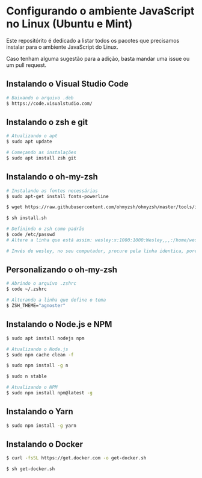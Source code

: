 # Configurando o ambiente JavaScript no Linux (Ubuntu e Mint)
Este repositórito é dedicado a listar todos os pacotes que precisamos instalar para o ambiente JavaScript do Linux.

Caso tenham alguma sugestão para a adição, basta mandar uma issue ou um pull request.

## Instalando o Visual Studio Code

```sh
# Baixando o arquivo .deb
$ https://code.visualstudio.com/
```

## Instalando o zsh e git

```sh
# Atualizando o apt
$ sudo apt update

# Começando as instalações
$ sudo apt install zsh git
```

## Instalando o oh-my-zsh

```sh
# Instalando as fontes necessárias
$ sudo apt-get install fonts-powerline

$ wget https://raw.githubusercontent.com/ohmyzsh/ohmyzsh/master/tools/install.sh

$ sh install.sh

# Definindo o zsh como padrão
$ code /etc/passwd
# Altere a linha que está assim: wesley:x:1000:1000:Wesley,,,:/home/wesley:/usr/bin/bash, para wesley:x:1000:1000:Wesley,,,:/home/wesley:/usr/bin/zsh

# Invés de wesley, no seu computador, procure pela linha identica, porém com o seu nome de usuário.
```

## Personalizando o oh-my-zsh

```sh
# Abrindo o arquivo .zshrc
$ code ~/.zshrc

# Alterando a linha que define o tema
$ ZSH_THEME="agnoster"
```

## Instalando o Node.js e NPM
```sh
$ sudo apt install nodejs npm

# Atualizando o Node.js
$ sudo npm cache clean -f

$ sudo npm install -g n

$ sudo n stable

# Atualizando o NPM
$ sudo npm install npm@latest -g
```

## Instalando o Yarn
```sh
$ sudo npm install -g yarn
```

## Instalando o Docker
```sh
$ curl -fsSL https://get.docker.com -o get-docker.sh

$ sh get-docker.sh
```